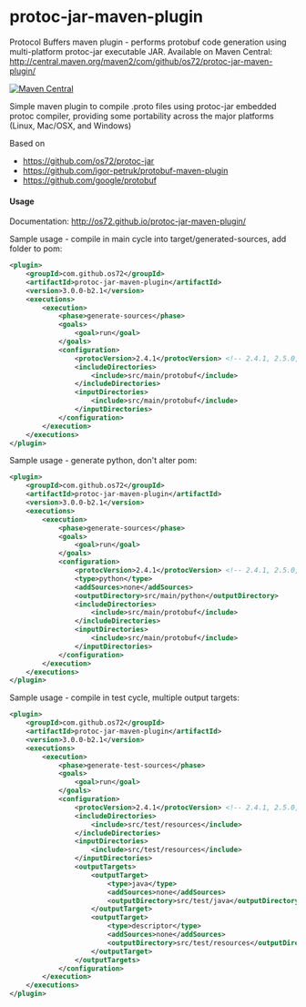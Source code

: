 protoc-jar-maven-plugin
=======================

Protocol Buffers maven plugin - performs protobuf code generation using multi-platform protoc-jar executable JAR.
Available on Maven Central: http://central.maven.org/maven2/com/github/os72/protoc-jar-maven-plugin/

[![Maven Central](https://img.shields.io/badge/maven%20central-3.0.0--b2.1-brightgreen.svg)](http://search.maven.org/#artifactdetails|com.github.os72|protoc-jar-maven-plugin|3.0.0-b2.1|)

Simple maven plugin to compile .proto files using protoc-jar embedded protoc compiler, providing some portability across the major platforms (Linux, Mac/OSX, and Windows)

Based on
* https://github.com/os72/protoc-jar
* https://github.com/igor-petruk/protobuf-maven-plugin
* https://github.com/google/protobuf

#### Usage

Documentation: http://os72.github.io/protoc-jar-maven-plugin/

Sample usage - compile in main cycle into target/generated-sources, add folder to pom:
```xml
<plugin>
	<groupId>com.github.os72</groupId>
	<artifactId>protoc-jar-maven-plugin</artifactId>
	<version>3.0.0-b2.1</version>
	<executions>
		<execution>
			<phase>generate-sources</phase>
			<goals>
				<goal>run</goal>
			</goals>
			<configuration>
				<protocVersion>2.4.1</protocVersion> <!-- 2.4.1, 2.5.0, 2.6.1, 3.0.0 -->
				<includeDirectories>
					<include>src/main/protobuf</include>
				</includeDirectories>
				<inputDirectories>
					<include>src/main/protobuf</include>
				</inputDirectories>
			</configuration>
		</execution>
	</executions>
</plugin>
```

Sample usage - generate python, don't alter pom:
```xml
<plugin>
	<groupId>com.github.os72</groupId>
	<artifactId>protoc-jar-maven-plugin</artifactId>
	<version>3.0.0-b2.1</version>
	<executions>
		<execution>
			<phase>generate-sources</phase>
			<goals>
				<goal>run</goal>
			</goals>
			<configuration>
				<protocVersion>2.4.1</protocVersion> <!-- 2.4.1, 2.5.0, 2.6.1, 3.0.0 -->
				<type>python</type>
				<addSources>none</addSources>
				<outputDirectory>src/main/python</outputDirectory>
				<includeDirectories>
					<include>src/main/protobuf</include>
				</includeDirectories>
				<inputDirectories>
					<include>src/main/protobuf</include>
				</inputDirectories>
			</configuration>
		</execution>
	</executions>
</plugin>
```

Sample usage - compile in test cycle, multiple output targets:
```xml
<plugin>
	<groupId>com.github.os72</groupId>
	<artifactId>protoc-jar-maven-plugin</artifactId>
	<version>3.0.0-b2.1</version>
	<executions>
		<execution>
			<phase>generate-test-sources</phase>
			<goals>
				<goal>run</goal>
			</goals>
			<configuration>
				<protocVersion>2.4.1</protocVersion> <!-- 2.4.1, 2.5.0, 2.6.1, 3.0.0 -->
				<includeDirectories>
					<include>src/test/resources</include>
				</includeDirectories>
				<inputDirectories>
					<include>src/test/resources</include>
				</inputDirectories>
				<outputTargets>
					<outputTarget>
						<type>java</type>
						<addSources>none</addSources>
						<outputDirectory>src/test/java</outputDirectory>
					</outputTarget>
					<outputTarget>
						<type>descriptor</type>
						<addSources>none</addSources>
						<outputDirectory>src/test/resources</outputDirectory>
					</outputTarget>
				</outputTargets>
			</configuration>
		</execution>
	</executions>
</plugin>
```
